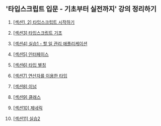 ## '타입스크립트 입문 - 기초부터 실전까지' 강의 정리하기

1. [[섹션1, 2] 타입스크립트 시작하기](https://github.com/learn-typescript-study/ts-study-mn/blob/master/markdown/1.md)

2. [[섹션3] 타입스크립트 기초](https://github.com/learn-typescript-study/ts-study-mn/blob/master/markdown/2.md)

3. [[섹션4] 실습1 - 할 일 관리 애플리케이션](https://github.com/learn-typescript-study/ts-study-mn/blob/master/quiz/1_todo/src/index.ts)

4. [[섹션5] 인터페이스](https://github.com/learn-typescript-study/ts-study-mn/blob/master/markdown/4.md#1-%EC%9D%B8%ED%84%B0%ED%8E%98%EC%9D%B4%EC%8A%A4interface)

5. [[섹션6] 타입 별칭](https://github.com/learn-typescript-study/ts-study-mn/blob/master/markdown/4.md#2-%ED%83%80%EC%9E%85-%EB%B3%84%EC%B9%AD)

6. [[섹션7] 연산자를 이용한 타입](https://github.com/learn-typescript-study/ts-study-mn/blob/master/markdown/4.md#3-%EC%97%B0%EC%82%B0%EC%9E%90%EB%A5%BC-%EC%9D%B4%EC%9A%A9%ED%95%9C-%ED%83%80%EC%9E%85)

7. [[섹션8] 이넘](https://github.com/learn-typescript-study/ts-study-mn/blob/master/markdown/4.md#4-%EC%9D%B4%EB%84%98)

8. [[섹션9] 클래스](https://github.com/learn-typescript-study/ts-study-mn/blob/master/markdown/4.md#5-%ED%81%B4%EB%9E%98%EC%8A%A4)

9. [[섹션10] 제네릭]()

10. [[섹션11] 실습2]()
